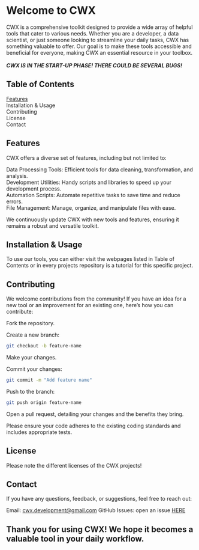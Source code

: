 <h1>Welcome to CWX</h1>
CWX is a comprehensive toolkit designed to provide a wide array of helpful tools that cater to various needs. Whether you are a developer, a data scientist, or just someone looking to streamline your daily tasks, CWX has something valuable to offer. Our goal is to make these tools accessible and beneficial for everyone, making CWX an essential resource in your toolbox.
</br></br>
<b><em>CWX IS IN THE START-UP PHASE! THERE COULD BE SEVERAL BUGS!</em></b>

## Table of Contents
[Features](https://github.com/thuner2007/cwx-main/edit/main/README.md#features)</br>
Installation & Usage</br>
Contributing</br>
License</br>
Contact</br>

## Features
CWX offers a diverse set of features, including but not limited to:

Data Processing Tools: Efficient tools for data cleaning, transformation, and analysis.</br>
Development Utilities: Handy scripts and libraries to speed up your development process.</br>
Automation Scripts: Automate repetitive tasks to save time and reduce errors.</br>
File Management: Manage, organize, and manipulate files with ease.</br>

We continuously update CWX with new tools and features, ensuring it remains a robust and versatile toolkit.

## Installation & Usage
To use our tools, you can either visit the webpages listed in Table of Contents or in every projects repository is a tutorial for this specific project.

## Contributing
We welcome contributions from the community! If you have an idea for a new tool or an improvement for an existing one, here’s how you can contribute:

Fork the repository.

Create a new branch:

```sh
git checkout -b feature-name
```
Make your changes.

Commit your changes:
```sh
git commit -m "Add feature name"
```

Push to the branch:
```sh
git push origin feature-name
```

Open a pull request, detailing your changes and the benefits they bring.

Please ensure your code adheres to the existing coding standards and includes appropriate tests.

## License
Please note the different licenses of the CWX projects!

## Contact
If you have any questions, feedback, or suggestions, feel free to reach out:

Email: cwx.development@gmail.com
GitHub Issues: open an issue [HERE](https://github.com/thuner2007/cwx-main/issues/new)

<h2>Thank you for using CWX! We hope it becomes a valuable tool in your daily workflow.</h2>
